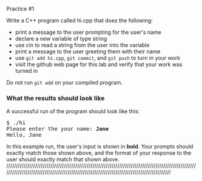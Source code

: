 Practice #1

Write a C++ program called hi.cpp that does the following:

* print a message to the user prompting for the user's name
* declare a new variable of type string
* use cin to read a string from the user into the variable
* print a message to the user greeting them with their name
* use `git add hi.cpp`, `git commit`, and `git push` to turn in your work
* visit the github web page for this lab and verify that your work was turned in

Do not run `git add` on your compiled program.


### What the results should look like

A successful run of the program should look like this:
<pre>$ ./hi
Please enter the your name: <b>Jane</b>
Hello, Jane
</pre>

In this example run, the user's input is shown in **bold**.
Your prompts should exactly match those shown above, and the format of your response to the user should exactly match that shown above.
/////////////////////////////////////////////////////////////////////////////////////////////////////////////////////////////////////////////////////////////////////////////////////////
